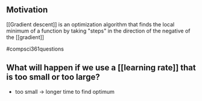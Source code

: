 ## Motivation
[[Gradient descent]] is an optimization algorithm that finds the local minimum of a function by taking "steps" in the direction of the negative of the [[gradient]]

#compsci361questions 
## What will happen if we use a [[learning rate]] that is too small or too large?
- too small $\rightarrow$ longer time to find optimum